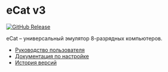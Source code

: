 # eCat v3

[![GitHub Release](https://img.shields.io/github/release/ptr314/ecat3.svg?style=flat)]() 

eCat &ndash; универсальный эмулятор 8-разрядных компьютеров.

* [Руководство пользователя](MANUAL.md)
* [Документация по настройке](CONFIG.md)
* [История версий](HISTORY.md)


